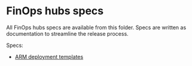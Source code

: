 # FinOps hubs specs

All FinOps hubs specs are available from this folder. Specs are written as documentation to streamline the release process.

Specs:

- [ARM deployment templates](./templates)
